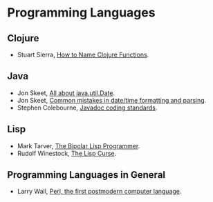 # Programming Languages

## Clojure

- Stuart Sierra, [How to Name Clojure Functions](https://stuartsierra.com/2016/01/09/how-to-name-clojure-functions).

## Java

- Jon Skeet, [All about java.util.Date](https://codeblog.jonskeet.uk/2017/04/23/all-about-java-util-date/).
- Jon Skeet, [Common mistakes in date/time formatting and parsing](https://codeblog.jonskeet.uk/2015/05/05/common-mistakes-in-datetime-formatting-and-parsing/).
- Stephen Colebourne, [Javadoc coding standards](http://blog.joda.org/2012/11/javadoc-coding-standards.html).

## Lisp

- Mark Tarver, [The Bipolar Lisp Programmer](http://www.shenlanguage.org/lambdassociates/htdocs/blog/bipolar.htm).
- Rudolf Winestock, [The Lisp Curse](http://winestockwebdesign.com/Essays/Lisp_Curse.html).

## Programming Languages in General

- Larry Wall, [Perl, the first postmodern computer language](http://www.wall.org/~larry/pm.html).
